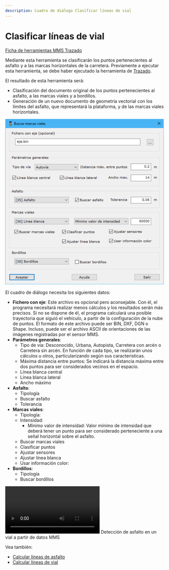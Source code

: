 ```yaml
---
description: Cuadro de diálogo Clasificar líneas de vial
---
```


# Clasificar líneas de vial

[Ficha de herramientas MMS Trazado](./)

Mediante esta herramienta se clasificarán los puntos pertenecientes al asfalto y a las marcas horizontales de la carretera. Previamente a ejecutar esta herramienta, se debe haber ejecutado la herramienta de [Trazado](/mdtopx/modulo-mms/trazado/).

El resultado de esta herramienta será:

* Clasificación del documento original de los puntos pertenecientes al asfalto, a las marcas viales y a bordillos.
* Generación de un nuevo documento de geometría vectorial con los límites del asfalto, que representará la plataforma, y de las marcas viales horizontales.

![Cuadro de diálogo para clasificar asfalto y marcas viales](../../../.gitbook/assets/image-18.png)

El cuadro de diálogo necesita los siguientes datos:

* **Fichero con eje**: Este archivo es opcional pero aconsejable. Con él, el programa necesitará realizar menos cálculos y los resultados serán más precisos. Si no se dispone de él, el programa calculará una posible trayectoria que siguió el vehículo, a partir de la configuración de la nube de puntos. El formato de este archivo puede ser BIN, DXF, DGN o Shape. Incluso, puede ser el archivo ASCII de orientaciones de las imágenes registradas por el sensor MMS.
* **Parámetros generales**:
  * Tipo de vía: Desconocido, Urbana, Autopista, Carretera con arcén o Carretera sin arcén. En función de cada tipo, se realizarán unos cálculos u otros, particularizando según sus características.
  * Máxima distancia entre puntos: Se indicará la distancia máxima entre dos puntos para ser considerados vecinos en el espacio.
  * Línea blanca central
  * Línea blanca lateral
  * Ancho máximo
* **Asfalto**:
  * Tipología
  * Buscar asfalto
  * Tolerancia
* **Marcas viales**:
  * Tipología:
  * Intensidad:
    * Mínimo valor de intensidad: Valor mínimo de intensidad que deberá tener un punto para ser considerado perteneciente a una señal horizontal sobre el asfalto.
  * Buscar marcas viales
  * Clasificar puntos
  * Ajustar sensores
  * Ajustar línea blanca
  * Usar información color:
* **Bordillos**:
  * Tipología
  * Buscar bordillos

<video controls><source src="https://youtu.be/vWYrTWfFrps" type="video/mp4"></video>
Detección de asfalto en un vial a partir de datos MMS


Vea también:‌

* [Calcular líneas de asfalto](../editar-objetos/calcular-limite-de-asfalto.md)
* [Calcular líneas de vial](/mdtopx/modulo-mms/editar-objetos/calcular-lineas-de-vial.md)
